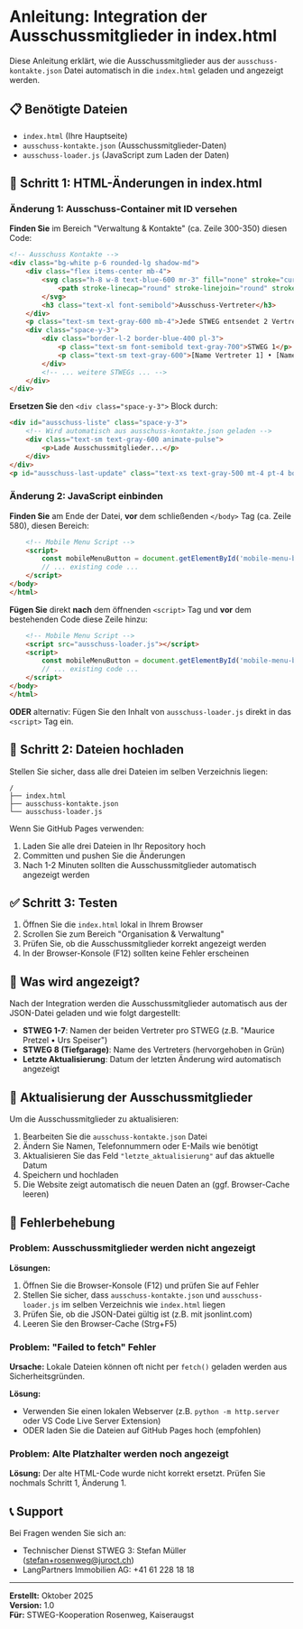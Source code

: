 # Anleitung: Integration der Ausschussmitglieder in index.html

Diese Anleitung erklärt, wie die Ausschussmitglieder aus der `ausschuss-kontakte.json` Datei automatisch in die `index.html` geladen und angezeigt werden.

## 📋 Benötigte Dateien

- `index.html` (Ihre Hauptseite)
- `ausschuss-kontakte.json` (Ausschussmitglieder-Daten)
- `ausschuss-loader.js` (JavaScript zum Laden der Daten)

## 🔧 Schritt 1: HTML-Änderungen in index.html

### Änderung 1: Ausschuss-Container mit ID versehen

**Finden Sie** im Bereich "Verwaltung & Kontakte" (ca. Zeile 300-350) diesen Code:

```html
<!-- Ausschuss Kontakte -->
<div class="bg-white p-6 rounded-lg shadow-md">
    <div class="flex items-center mb-4">
        <svg class="h-8 w-8 text-blue-600 mr-3" fill="none" stroke="currentColor" viewBox="0 0 24 24">
            <path stroke-linecap="round" stroke-linejoin="round" stroke-width="2" d="M17 20h5v-2a3 3 0 00-5.356-1.857M17 20H7m10 0v-2c0-.656-.126-1.283-.356-1.857M7 20H2v-2a3 3 0 015.356-1.857M7 20v-2c0-.656.126-1.283.356-1.857m0 0a5.002 5.002 0 019.288 0M15 7a3 3 0 11-6 0 3 3 0 016 0zm6 3a2 2 0 11-4 0 2 2 0 014 0zM7 10a2 2 0 11-4 0 2 2 0 014 0z"></path>
        </svg>
        <h3 class="text-xl font-semibold">Ausschuss-Vertreter</h3>
    </div>
    <p class="text-sm text-gray-600 mb-4">Jede STWEG entsendet 2 Vertreter in den Ausschuss (insgesamt 16 Mitglieder)</p>
    <div class="space-y-3">
        <div class="border-l-2 border-blue-400 pl-3">
            <p class="text-sm font-semibold text-gray-700">STWEG 1</p>
            <p class="text-sm text-gray-600">[Name Vertreter 1] • [Name Vertreter 2]</p>
        </div>
        <!-- ... weitere STWEGs ... -->
    </div>
</div>
```

**Ersetzen Sie** den `<div class="space-y-3">` Block durch:

```html
<div id="ausschuss-liste" class="space-y-3">
    <!-- Wird automatisch aus ausschuss-kontakte.json geladen -->
    <div class="text-sm text-gray-600 animate-pulse">
        <p>Lade Ausschussmitglieder...</p>
    </div>
</div>
<p id="ausschuss-last-update" class="text-xs text-gray-500 mt-4 pt-4 border-t border-gray-200"></p>
```

### Änderung 2: JavaScript einbinden

**Finden Sie** am Ende der Datei, **vor** dem schließenden `</body>` Tag (ca. Zeile 580), diesen Bereich:

```html
    <!-- Mobile Menu Script -->
    <script>
        const mobileMenuButton = document.getElementById('mobile-menu-button');
        // ... existing code ...
    </script>
</body>
</html>
```

**Fügen Sie** direkt **nach** dem öffnenden `<script>` Tag und **vor** dem bestehenden Code diese Zeile hinzu:

```html
    <!-- Mobile Menu Script -->
    <script src="ausschuss-loader.js"></script>
    <script>
        const mobileMenuButton = document.getElementById('mobile-menu-button');
        // ... existing code ...
    </script>
</body>
</html>
```

**ODER** alternativ: Fügen Sie den Inhalt von `ausschuss-loader.js` direkt in das `<script>` Tag ein.

## 📂 Schritt 2: Dateien hochladen

Stellen Sie sicher, dass alle drei Dateien im selben Verzeichnis liegen:

```
/
├── index.html
├── ausschuss-kontakte.json
└── ausschuss-loader.js
```

Wenn Sie GitHub Pages verwenden:
1. Laden Sie alle drei Dateien in Ihr Repository hoch
2. Committen und pushen Sie die Änderungen
3. Nach 1-2 Minuten sollten die Ausschussmitglieder automatisch angezeigt werden

## ✅ Schritt 3: Testen

1. Öffnen Sie die `index.html` lokal in Ihrem Browser
2. Scrollen Sie zum Bereich "Organisation & Verwaltung"
3. Prüfen Sie, ob die Ausschussmitglieder korrekt angezeigt werden
4. In der Browser-Konsole (F12) sollten keine Fehler erscheinen

## 🎨 Was wird angezeigt?

Nach der Integration werden die Ausschussmitglieder automatisch aus der JSON-Datei geladen und wie folgt dargestellt:

- **STWEG 1-7**: Namen der beiden Vertreter pro STWEG (z.B. "Maurice Pretzel • Urs Speiser")
- **STWEG 8 (Tiefgarage)**: Name des Vertreters (hervorgehoben in Grün)
- **Letzte Aktualisierung**: Datum der letzten Änderung wird automatisch angezeigt

## 🔄 Aktualisierung der Ausschussmitglieder

Um die Ausschussmitglieder zu aktualisieren:

1. Bearbeiten Sie die `ausschuss-kontakte.json` Datei
2. Ändern Sie Namen, Telefonnummern oder E-Mails wie benötigt
3. Aktualisieren Sie das Feld `"letzte_aktualisierung"` auf das aktuelle Datum
4. Speichern und hochladen
5. Die Website zeigt automatisch die neuen Daten an (ggf. Browser-Cache leeren)

## 🐛 Fehlerbehebung

### Problem: Ausschussmitglieder werden nicht angezeigt

**Lösungen:**
1. Öffnen Sie die Browser-Konsole (F12) und prüfen Sie auf Fehler
2. Stellen Sie sicher, dass `ausschuss-kontakte.json` und `ausschuss-loader.js` im selben Verzeichnis wie `index.html` liegen
3. Prüfen Sie, ob die JSON-Datei gültig ist (z.B. mit jsonlint.com)
4. Leeren Sie den Browser-Cache (Strg+F5)

### Problem: "Failed to fetch" Fehler

**Ursache:** Lokale Dateien können oft nicht per `fetch()` geladen werden aus Sicherheitsgründen.

**Lösung:**
- Verwenden Sie einen lokalen Webserver (z.B. `python -m http.server` oder VS Code Live Server Extension)
- ODER laden Sie die Dateien auf GitHub Pages hoch (empfohlen)

### Problem: Alte Platzhalter werden noch angezeigt

**Lösung:** Der alte HTML-Code wurde nicht korrekt ersetzt. Prüfen Sie nochmals Schritt 1, Änderung 1.

## 📞 Support

Bei Fragen wenden Sie sich an:
- Technischer Dienst STWEG 3: Stefan Müller (stefan+rosenweg@juroct.ch)
- LangPartners Immobilien AG: +41 61 228 18 18

---

**Erstellt:** Oktober 2025  
**Version:** 1.0  
**Für:** STWEG-Kooperation Rosenweg, Kaiseraugst